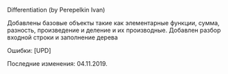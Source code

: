 Differentiation (by Perepelkin Ivan)

Добавлены базовые объекты такие как элементарные функции, сумма, разность, произведение и деление и их производные.
Добавлен разбор входной строки и заполнение дерева

Ошибки:
    [UPD] 

Последние изменения: 04.11.2019.